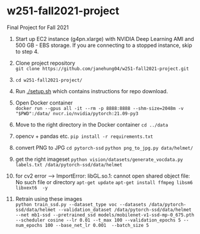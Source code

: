 # w251-fall2021-project
Final Project for Fall 2021

1. Start up EC2 instance (g4pn.xlarge) with NVIDIA Deep Learning AMI and 500 GB - EBS storage. If you are connecting to a stopped instance, skip to step 4.

2. Clone project repository  
```git clone https://github.com/janehung04/w251-fall2021-project.git```

3. `cd w251-fall2021-project/`

3. Run [./setup.sh](setup.sh) which contains instructions for repo download.

4. Open Docker container  
```docker run --gpus all -it --rm -p 8888:8888 --shm-size=2048m -v "$PWD":/data/ nvcr.io/nvidia/pytorch:21.09-py3```

5. Move to the right directory in the Docker container
```cd ../data```

6. opencv + pandas etc.
`pip install -r requirements.txt`

7. convert PNG to JPG
`cd pytorch-ssd`
`python png_to_jpg.py data/helmet/`

8. get the right imageset
`python vision/datasets/generate_vocdata.py labels.txt /data/pytorch-ssd/data/helmet`

9. for cv2 error --> ImportError: libGL.so.1: cannot open shared object file: No such file or directory
`apt-get update`
`apt-get install ffmpeg libsm6 libxext6  -y`

10. Retrain using these images  
```python train_ssd.py --dataset_type voc --datasets /data/pytorch-ssd/data/helmet --validation_dataset /data/pytorch-ssd/data/helmet --net mb1-ssd --pretrained_ssd models/mobilenet-v1-ssd-mp-0_675.pth --scheduler cosine --lr 0.01 --t_max 100 --validation_epochs 5 --num_epochs 100 --base_net_lr 0.001  --batch_size 5```

